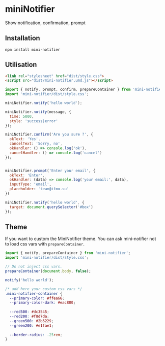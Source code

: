 # miniNotifier

Show notification, confirmation, prompt

## Installation

```
npm install mini-notifier
```

## Utilisation

```html
<link rel="stylesheet" href="dist/style.css">
<script src="dist/mini-notifier.umd.js"></script>
```

```js
import { notify, prompt, confirm, prepareContainer } from 'mini-notifier';
import 'mini-notifier/dist/style.css';
```

```js
miniNotifier.notify('hello world');

miniNotifier.notify(message, {
  time: 5000,
  style: 'success|error'
});

miniNotifier.confirm('Are you sure ?', {
  okText: 'Yes',
  cancelText: 'Sorry, no',
  okHandler: () => console.log('ok'),
  cancelHandler: () => console.log('cancel')
});


miniNotifier.prompt('Enter your email', {
  okText: 'Enter',
  okHandler: (data) => console.log('your email:', data),
  inputType: 'email',
  placeholder: 'team@ifmo.su'
})

miniNotifier.notify('hello world', {
  target: document.querySelector('#box')
});
```

## Theme

If you want to custom the MiniNotifier theme. You can ask mini-notifier not to load css vars with `prepareContainer`.

```js
import { notify, prepareContainer } from 'mini-notifier';
import 'mini-notifier/dist/style.css';

// Do not inject css vars.
prepareContainer(document.body, false);

notify('hello world');
```

```css
/* add here your custom css vars */
.mini-notifier-container {
  --primary-color: #ffea66;
  --primary-color-dark: #eac800;
  
  --red500: #dc3545;
  --red200: #f8d7da;
  --green500: #2b5229;
  --green200: #e1fae1;
  
  --border-radius: .25rem;
}
```
